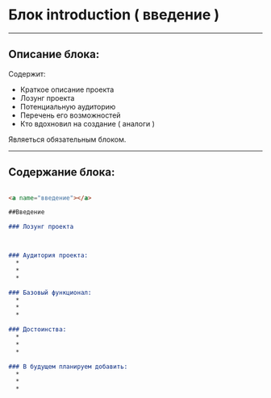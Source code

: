 # Блок introduction ( введение )

---

## Описание блока:
Содержит:
 * Краткое описание проекта
 * Лозунг проекта
 * Потенциальную аудиторию
 * Перечень его возможностей
 * Кто вдохновил на создание ( аналоги )

Являеться обязательным блоком.


---

## Содержание блока:

```markdown

<a name="введение"></a>

##Введение

### Лозунг проекта



### Аудитория проекта:
  *
  *
  *

### Базовый функционал:
  *
  *
  *

### Достоинства:
  *
  *
  *

### В будущем планируем добавить:
  *
  *
  *


```
